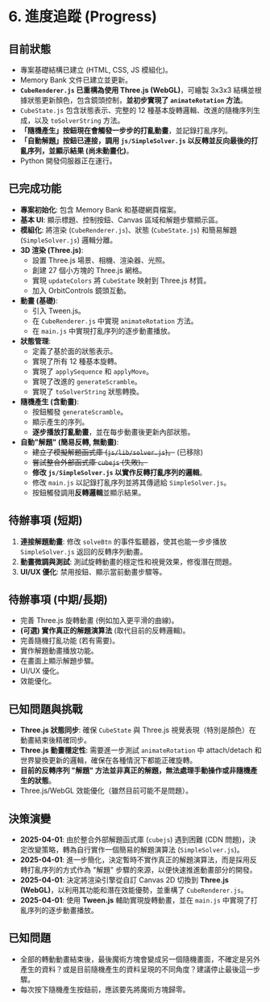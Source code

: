 # 6. 進度追蹤 (Progress)

## 目前狀態

*   專案基礎結構已建立 (HTML, CSS, JS 模組化)。
*   Memory Bank 文件已建立並更新。
*   **`CubeRenderer.js` 已重構為使用 Three.js (WebGL)**，可繪製 3x3x3 結構並根據狀態更新顏色，包含鏡頭控制，**並初步實現了 `animateRotation` 方法**。
*   `CubeState.js` 包含狀態表示、完整的 12 種基本旋轉邏輯、改進的隨機序列生成，以及 `toSolverString` 方法。
*   **「隨機產生」按鈕現在會觸發一步步的打亂動畫**，並記錄打亂序列。
*   **「自動解題」按鈕已連接，調用 `js/SimpleSolver.js` 以反轉並反向最後的打亂序列，並顯示結果 (尚未動畫化)**。
*   Python 開發伺服器正在運行。

## 已完成功能

*   **專案初始化**: 包含 Memory Bank 和基礎網頁檔案。
*   **基本 UI**: 顯示標題、控制按鈕、Canvas 區域和解題步驟顯示區。
*   **模組化**: 將渲染 (`CubeRenderer.js`)、狀態 (`CubeState.js`) 和簡易解題 (`SimpleSolver.js`) 邏輯分離。
*   **3D 渲染 (Three.js)**:
    *   設置 Three.js 場景、相機、渲染器、光照。
    *   創建 27 個小方塊的 Three.js 網格。
    *   實現 `updateColors` 將 `CubeState` 映射到 Three.js 材質。
    *   加入 OrbitControls 鏡頭互動。
*   **動畫 (基礎)**:
    *   引入 Tween.js。
    *   在 `CubeRenderer.js` 中實現 `animateRotation` 方法。
    *   在 `main.js` 中實現打亂序列的逐步動畫播放。
*   **狀態管理**:
    *   定義了基於面的狀態表示。
    *   實現了所有 12 種基本旋轉。
    *   實現了 `applySequence` 和 `applyMove`。
    *   實現了改進的 `generateScramble`。
    *   實現了 `toSolverString` 狀態轉換。
*   **隨機產生 (含動畫)**:
    *   按鈕觸發 `generateScramble`。
    *   顯示產生的序列。
    *   **逐步播放打亂動畫**，並在每步動畫後更新內部狀態。
*   **自動"解題" (簡易反轉, 無動畫)**:
    *   ~~建立了模擬解題函式庫 (`js/lib/solver.js`)。~~ (已移除)
    *   ~~嘗試整合外部函式庫 `cubejs` (失敗)。~~
    *   **修改 `js/SimpleSolver.js` 以實作反轉打亂序列的邏輯**。
    *   修改 `main.js` 以記錄打亂序列並將其傳遞給 `SimpleSolver.js`。
    *   按鈕觸發調用**反轉邏輯**並顯示結果。

## 待辦事項 (短期)

1.  **連接解題動畫**: 修改 `solveBtn` 的事件監聽器，使其也能一步步播放 `SimpleSolver.js` 返回的反轉序列動畫。
2.  **動畫微調與測試**: 測試旋轉動畫的穩定性和視覺效果，修復潛在問題。
3.  **UI/UX 優化**: 禁用按鈕、顯示當前動畫步驟等。

## 待辦事項 (中期/長期)

*   完善 Three.js 旋轉動畫 (例如加入更平滑的曲線)。
*   **(可選) 實作真正的解題演算法** (取代目前的反轉邏輯)。
*   完善隨機打亂功能 (若有需要)。
*   實作解題動畫播放功能。
*   在畫面上顯示解題步驟。
*   UI/UX 優化。
*   效能優化。

## 已知問題與挑戰

*   **Three.js 狀態同步**: 確保 `CubeState` 與 Three.js 視覺表現（特別是顏色）在動畫結束後精確同步。
*   **Three.js 動畫穩定性**: 需要進一步測試 `animateRotation` 中 attach/detach 和世界變換更新的邏輯，確保在各種情況下都能正確旋轉。
*   **目前的反轉序列 "解題" 方法並非真正的解題，無法處理手動操作或非隨機產生的狀態**。
*   Three.js/WebGL 效能優化（雖然目前可能不是問題）。

## 決策演變

*   **2025-04-01**: 由於整合外部解題函式庫 (`cubejs`) 遇到困難 (CDN 問題)，決定改變策略，轉為自行實作一個簡易的解題演算法 (`SimpleSolver.js`)。
*   **2025-04-01**: 進一步簡化，決定暫時不實作真正的解題演算法，而是採用反轉打亂序列的方式作為 "解題" 步驟的來源，以便快速推進動畫部分的開發。
*   **2025-04-01**: 決定將渲染引擎從自訂 Canvas 2D 切換到 **Three.js (WebGL)**，以利用其功能和潛在效能優勢，並重構了 `CubeRenderer.js`。
*   **2025-04-01**: 使用 **Tween.js** 輔助實現旋轉動畫，並在 `main.js` 中實現了打亂序列的逐步動畫播放。

## 已知問題

* 全部的轉動動畫結束後，最後魔術方塊會變成另一個隨機畫面，不確定是另外產生的資料？或是目前隨機產生的資料呈現的不同角度？建議停止最後這一步驟。
* 每次按下隨機產生按鈕前，應該要先將魔術方塊歸零。
